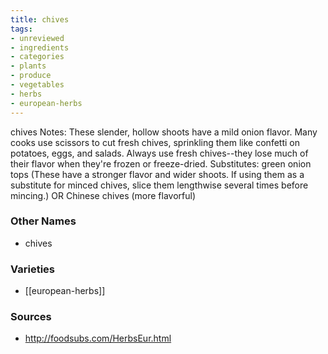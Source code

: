 ```yaml
---
title: chives
tags:
- unreviewed
- ingredients
- categories
- plants
- produce
- vegetables
- herbs
- european-herbs
---
```

chives Notes: These slender, hollow shoots have a mild onion flavor. Many cooks use scissors to cut fresh chives, sprinkling them like confetti on potatoes, eggs, and salads. Always use fresh chives--they lose much of their flavor when they're frozen or freeze-dried. Substitutes: green onion tops (These have a stronger flavor and wider shoots. If using them as a substitute for minced chives, slice them lengthwise several times before mincing.) OR Chinese chives (more flavorful)

### Other Names

* chives

### Varieties

* [[european-herbs]]

### Sources
* http://foodsubs.com/HerbsEur.html
